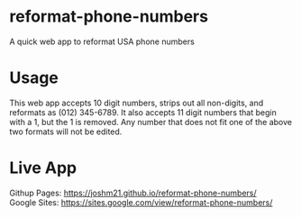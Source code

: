 # reformat-phone-numbers
A quick web app to reformat USA phone numbers

# Usage
This web app accepts 10 digit numbers, strips out all non-digits, and reformats as (012) 345-6789.
It also accepts 11 digit numbers that begin with a 1, but the 1 is removed.
Any number that does not fit one of the above two formats will not be edited.

# Live App
Githup Pages: https://joshm21.github.io/reformat-phone-numbers/  
Google Sites: https://sites.google.com/view/reformat-phone-numbers/
